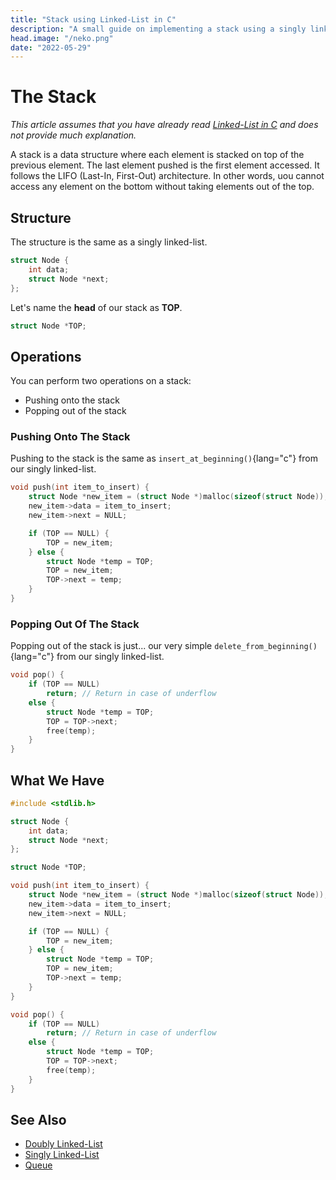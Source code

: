 ```yaml
---
title: "Stack using Linked-List in C"
description: "A small guide on implementing a stack using a singly linked-list in C"
head.image: "/neko.png"
date: "2022-05-29"
---
```


# The Stack
*<Message type="gray">This article assumes that you have already read [Linked-List in C](/l/c/single-linked-list) and does not provide much explanation.</Message>*

A stack is a data structure where each element is stacked on top of the previous element. The last element pushed is the first element accessed.
It follows the LIFO (Last-In, First-Out) architecture. In other words, uou cannot access any element on the bottom without taking elements out of the top.

## Structure
The structure is the same as a singly linked-list.

```c
struct Node {
    int data;
    struct Node *next;
};
```

Let's name the **head** of our stack as **TOP**.

```c 
struct Node *TOP;
```

## Operations
You can perform two operations on a stack:
- Pushing onto the stack
- Popping out of the stack

### Pushing Onto The Stack

Pushing to the stack is the same as `insert_at_beginning()`{lang="c"} from our singly linked-list.

```c
void push(int item_to_insert) {
    struct Node *new_item = (struct Node *)malloc(sizeof(struct Node));
    new_item->data = item_to_insert;
    new_item->next = NULL;

    if (TOP == NULL) {
        TOP = new_item;
    } else {
        struct Node *temp = TOP;
        TOP = new_item;
        TOP->next = temp;
    }
}
```

### Popping Out Of The Stack

Popping out of the stack is just... our very simple `delete_from_beginning()`{lang="c"} from 
our singly linked-list. 

```c
void pop() {
    if (TOP == NULL)
        return; // Return in case of underflow
    else {
        struct Node *temp = TOP;
        TOP = TOP->next;
        free(temp);
    }
}
```

## What We Have
```c
#include <stdlib.h>

struct Node {
    int data;
    struct Node *next;
};

struct Node *TOP;

void push(int item_to_insert) {
    struct Node *new_item = (struct Node *)malloc(sizeof(struct Node));
    new_item->data = item_to_insert;
    new_item->next = NULL;

    if (TOP == NULL) {
        TOP = new_item;
    } else {
        struct Node *temp = TOP;
        TOP = new_item;
        TOP->next = temp;
    }
}

void pop() {
    if (TOP == NULL)
        return; // Return in case of underflow
    else {
        struct Node *temp = TOP;
        TOP = TOP->next;
        free(temp);
    }
}

```

## See Also
- [Doubly Linked-List](/l/c/double-linked-list)
- [Singly Linked-List](/l/c/single-linked-list)
- [Queue](/l/c/queue-linked-list)